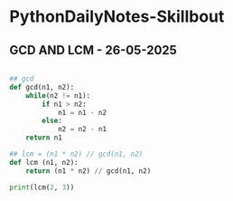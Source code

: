 # PythonDailyNotes-Skillbout

## GCD AND LCM - 26-05-2025
```python

## gcd
def gcd(n1, n2):
    while(n2 != n1):
        if n1 > n2:
            n1 = n1 - n2
        else:
            n2 = n2 - n1
    return n1

## lcm = (n1 * n2) // gcd(n1, n2)
def lcm (n1, n2):
    return (n1 * n2) // gcd(n1, n2)

print(lcm(2, 3))

```